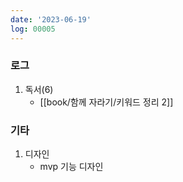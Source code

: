 ```yaml
---
date: '2023-06-19'
log: 00005
---
```


### 로그

1. 독서(6)
	- [[book/함께 자라기/키워드 정리 2]]


### 기타
1. 디자인
	- mvp 기능 디자인